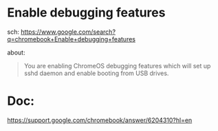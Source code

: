 # Enable debugging features
sch: https://www.google.com/search?q=chromebook+Enable+debugging+features

about:
>You are enabling ChromeOS debugging features which will set up sshd daemon and enable booting from USB drives.

# Doc:
https://support.google.com/chromebook/answer/6204310?hl=en
